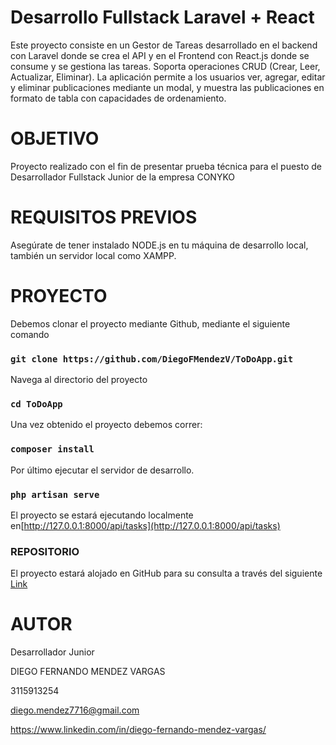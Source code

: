 # Desarrollo Fullstack Laravel + React

Este proyecto consiste en un Gestor de Tareas desarrollado en el backend con Laravel donde se crea el API y en el Frontend con React.js donde se consume y se gestiona las tareas. Soporta operaciones CRUD (Crear, Leer, Actualizar, Eliminar). La aplicación permite a los usuarios ver, agregar, editar y eliminar publicaciones mediante un modal, y muestra las publicaciones en formato de tabla con capacidades de ordenamiento.

# OBJETIVO

Proyecto realizado con el fin de presentar prueba técnica para el puesto de Desarrollador Fullstack Junior de la empresa CONYKO

# REQUISITOS PREVIOS

Asegúrate de tener instalado NODE.js en tu máquina de desarrollo local, también un servidor local como XAMPP.

# PROYECTO

Debemos clonar el proyecto mediante Github, mediante el siguiente comando

### `git clone https://github.com/DiegoFMendezV/ToDoApp.git`

Navega al directorio del proyecto

### `cd ToDoApp`

Una vez obtenido el proyecto debemos correr:

### `composer install`

Por último ejecutar el servidor de desarrollo.

### `php artisan serve`

El proyecto se estará ejecutando localmente en[http://127.0.0.1:8000/api/tasks](http://127.0.0.1:8000/api/tasks)

### REPOSITORIO

El proyecto estará alojado en GitHub para su consulta a través del siguiente [Link](https://github.com/DiegoFMendezV/ToDoApp)

# AUTOR

Desarrollador Junior

DIEGO FERNANDO MENDEZ VARGAS

3115913254

diego.mendez7716@gmail.com

https://www.linkedin.com/in/diego-fernando-mendez-vargas/